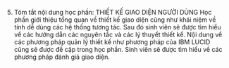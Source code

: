 5. Tóm tắt nội dung học phần: THIẾT KẾ GIAO DIỆN NGƯỜI DÙNG
Học phần giới thiệu tổng quan về thiết kế giao diện cũng như khái niệm
về tính dễ dùng các hệ thống tương tác. Sau đó sinh viên sẽ được tìm
hiểu về các hướng dẫn các nguyên tắc và các lý thuyết thiết kế. Nội
dung về các phương pháp quản lý thiết kế như phương pháp của IBM LUCID
cũng sẽ được đề cập trong học phần. Sinh viên sẽ được tìm hiểu về các
phương pháp đánh giá giao diện.
